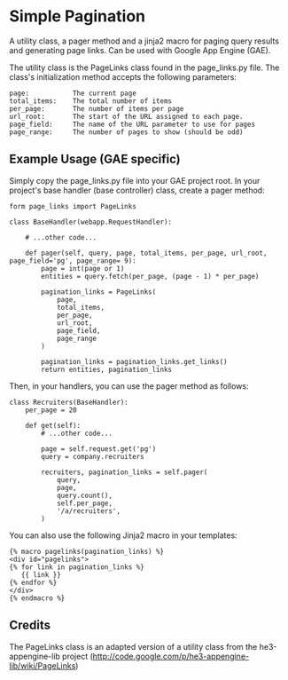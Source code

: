 # Simple Pagination

A utility class, a pager method and a jinja2 macro for paging query results and generating page links. Can be used with Google App Engine (GAE).

The utility class is the PageLinks class found in the page_links.py file. The class's initialization method accepts the following parameters:

    page:           The current page
    total_items:    The total number of items
    per_page:       The number of items per page
    url_root:       The start of the URL assigned to each page.
    page_field:     The name of the URL parameter to use for pages
    page_range:     The number of pages to show (should be odd)


## Example Usage (GAE specific)

Simply copy the page_links.py file into your GAE project root.
In your project's base handler (base controller) class, create a pager method:

    form page_links import PageLinks

    class BaseHandler(webapp.RequestHandler):

        # ...other code...

        def pager(self, query, page, total_items, per_page, url_root, page_field='pg', page_range= 9):
            page = int(page or 1)
            entities = query.fetch(per_page, (page - 1) * per_page)

            pagination_links = PageLinks(
                page,
                total_items,
                per_page,
                url_root,
                page_field,
                page_range
            )

            pagination_links = pagination_links.get_links()
            return entities, pagination_links


Then, in your handlers, you can use the pager method as follows:

    class Recruiters(BaseHandler):
        per_page = 20

        def get(self):
            # ...other code...

            page = self.request.get('pg')
            query = company.recruiters

            recruiters, pagination_links = self.pager(
                query,
                page,
                query.count(),
                self.per_page,
                '/a/recruiters',
            )


You can also use the following Jinja2 macro in your templates:

    {% macro pagelinks(pagination_links) %}
    <div id="pagelinks">
    {% for link in pagination_links %}
       {{ link }}
    {% endfor %}
    </div>
    {% endmacro %}


## Credits

The PageLinks class is an adapted version of a utility class from the he3-appengine-lib project (http://code.google.com/p/he3-appengine-lib/wiki/PageLinks)

